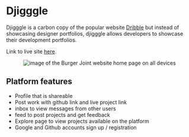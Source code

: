 # Djigggle
Djigggle is a carbon copy of the popular website [Dribble](https://dribbble.com/) but instead of showcasing designer portfolios, djigggle allows developers to showcase their development portfolios. 

Link to live site [here](https://www.djigggle.com/).
<p align="center">
<img src="https://res.cloudinary.com/dnbbm9vzi/image/upload/v1729363342/Screenshot_2024-10-19_at_7.42.01_PM_jjknhr.png" width="auto" height="auto" alt="image of the Burger Joint website home page on all devices"></p>

## Platform features
* Profile that is shareable
* Post work with github link and live project link
* inbox to view messages from other users
* feed to post projects and get feedback
* Explore page to view projects available on the platform
* Google and Github accounts sign up / registration 
